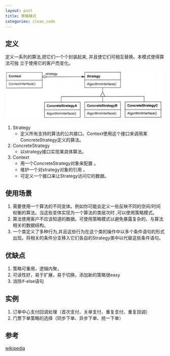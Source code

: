 ```yaml
---
layout: post
title: 策略模式
categories: clean_code
---
```





## 定义

定义一系列的算法,把它们一个个封装起来, 并且使它们可相互替换。本模式使得算法可独 立于使用它的客户而变化。

![strategy](/images/design_pattern/strategy.jpg)

1. Strategy
    * 定义所有支持的算法的公共接口。Context使用这个接口来调用某ConcreteStrategy定义的算法。
2. ConcreteStrategy
    * 以strategy接口实现某具体算法。
3. Context
    * 用一个ConcreteStrategy对象来配置 。
    * 维护一个对strategy对象的引用 。
    * 可定义一个接口来让Strategy访问它的数据。

## 使用场景

1. 需要使用一个算法的不同变体。例如你可能会定义一些反映不同的空间/时间权衡的算法。当这些变体实现为一个算法的类层次时 ,可以使用策略模式。
2. 算法使用客户不应该知道的数据。可使用策略模式以避免暴露复杂的、与算法相关的数据结构。
3. 一个类定义了多种行为,并且这些行为在这个类的操作中以多个条件语句的形式出现。将相关的条件分支移入它们各自的Strategy类中以代替这些条件语句。

## 优缺点

1. 策略可重用，逻辑内聚，
2. 可读性好，易于扩展，易于切换，添加新的策略很easy
3. 消除if-else语句

## 实例

1. 订单中心支付回调处理（首次支付、关单支付、重复支付、重复回调）
2. 门票下单策略的选择（同步下单、异步下单、统一下单）

## 参考

[wikipedia](https://en.wikipedia.org/wiki/Strategy_pattern)
